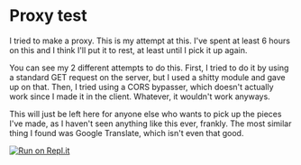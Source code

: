 # Proxy test

I tried to make a proxy. This is my attempt at this. I've spent at least 6 hours on this and I think I'll put it to rest, at least until I pick it up again.

You can see my 2 different attempts to do this. First, I tried to do it by using a standard GET request on the server, but I used a shitty module and gave up on that. Then, I tried using a CORS bypasser, which doesn't actually work since I made it in the client. Whatever, it wouldn't work anyways.

This will just be left here for anyone else who wants to pick up the pieces I've made, as I haven't seen anything like this ever, frankly. The most similar thing I found was Google Translate, which isn't even that good.

[![Run on Repl.it](https://repl.it/badge/github/xWafl/proxy-test)](https://repl.it/github/xWafl/proxy-test)